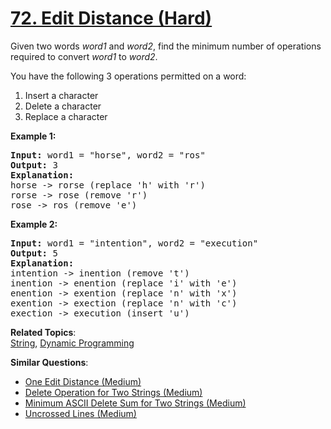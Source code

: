 # [72. Edit Distance (Hard)](https://leetcode.com/problems/edit-distance/)

<p>Given two words <em>word1</em> and <em>word2</em>, find the minimum number of operations required to convert <em>word1</em> to <em>word2</em>.</p>

<p>You have the following 3 operations permitted on a word:</p>

<ol>
	<li>Insert a character</li>
	<li>Delete a character</li>
	<li>Replace a character</li>
</ol>

<p><strong>Example 1:</strong></p>

<pre><strong>Input:</strong> word1 = "horse", word2 = "ros"
<strong>Output:</strong> 3
<strong>Explanation:</strong> 
horse -&gt; rorse (replace 'h' with 'r')
rorse -&gt; rose (remove 'r')
rose -&gt; ros (remove 'e')
</pre>

<p><strong>Example 2:</strong></p>

<pre><strong>Input:</strong> word1 = "intention", word2 = "execution"
<strong>Output:</strong> 5
<strong>Explanation:</strong> 
intention -&gt; inention (remove 't')
inention -&gt; enention (replace 'i' with 'e')
enention -&gt; exention (replace 'n' with 'x')
exention -&gt; exection (replace 'n' with 'c')
exection -&gt; execution (insert 'u')
</pre>

**Related Topics**:  
[String](https://leetcode.com/tag/string/), [Dynamic Programming](https://leetcode.com/tag/dynamic-programming/)

**Similar Questions**:

- [One Edit Distance (Medium)](https://leetcode.com/problems/one-edit-distance/)
- [Delete Operation for Two Strings (Medium)](https://leetcode.com/problems/delete-operation-for-two-strings/)
- [Minimum ASCII Delete Sum for Two Strings (Medium)](https://leetcode.com/problems/minimum-ascii-delete-sum-for-two-strings/)
- [Uncrossed Lines (Medium)](https://leetcode.com/problems/uncrossed-lines/)
